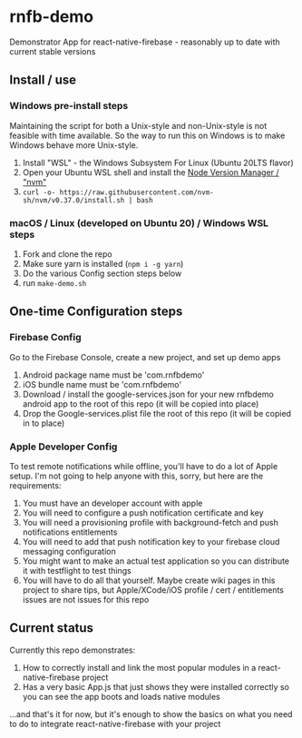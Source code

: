 # rnfb-demo

Demonstrator App for react-native-firebase - reasonably up to date with current stable versions

## Install / use

### Windows pre-install steps

Maintaining the script for both a Unix-style and non-Unix-style is not feasible with time available.
So the way to run this on Windows is to make Windows behave more Unix-style.

1. Install "WSL" - the Windows Subsystem For Linux (Ubuntu 20LTS flavor)
1. Open your Ubuntu WSL shell and install the [Node Version Manager / "nvm"](https://github.com/nvm-sh/nvm/blob/master/README.md#installing-and-updating)
1. `curl -o- https://raw.githubusercontent.com/nvm-sh/nvm/v0.37.0/install.sh | bash`

### macOS / Linux (developed on Ubuntu 20) / Windows WSL steps

1. Fork and clone the repo
1. Make sure yarn is installed (`npm i -g yarn`)
1. Do the various Config section steps below
1. run `make-demo.sh`

## One-time Configuration steps

### Firebase Config

Go to the Firebase Console, create a new project, and set up demo apps

1. Android package name must be 'com.rnfbdemo'
1. iOS bundle name must be 'com.rnfbdemo'
1. Download / install the google-services.json for your new rnfbdemo android app to the root of this repo (it will be copied into place)
1. Drop the Google-services.plist file the root of this repo (it will be copied in to place)

### Apple Developer Config

To test remote notifications while offline, you'll have to do a lot of Apple setup. I'm not going to help anyone with this, sorry, but here are the requirements:

1. You must have an developer account with apple
1. You will need to configure a push notification certificate and key
1. You will need a provisioning profile with background-fetch and push notifications entitlements
1. You will need to add that push notification key to your firebase cloud messaging configuration
1. You might want to make an actual test application so you can distribute it with testflight to test things
1. You will have to do all that yourself. Maybe create wiki pages in this project to share tips, but Apple/XCode/iOS profile / cert / entitlements issues are not issues for this repo

## Current status

Currently this repo demonstrates:

1. How to correctly install and link the most popular modules in a react-native-firebase project
1. Has a very basic App.js that just shows they were installed correctly so you can see the app boots and loads native modules

...and that's it for now, but it's enough to show the basics on what you need to do to integrate react-native-firebase with your project
